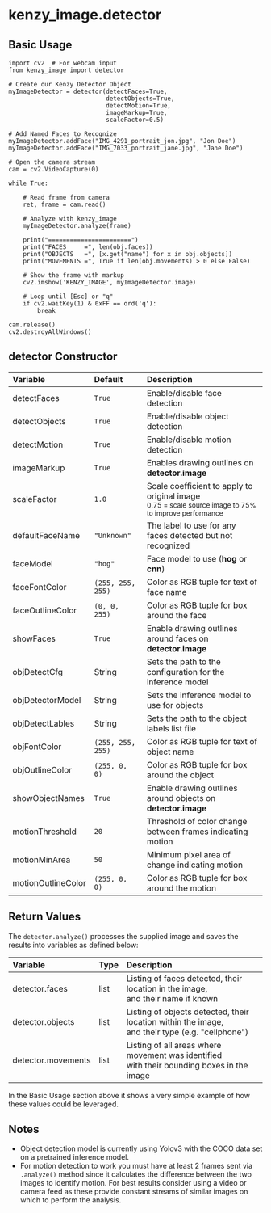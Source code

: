 # kenzy_image.detector

## Basic Usage

```
import cv2  # For webcam input
from kenzy_image import detector

# Create our Kenzy Detector Object
myImageDetector = detector(detectFaces=True, 
                           detectObjects=True, 
                           detectMotion=True, 
                           imageMarkup=True, 
                           scaleFactor=0.5)

# Add Named Faces to Recognize
myImageDetector.addFace("IMG_4291_portrait_jon.jpg", "Jon Doe")
myImageDetector.addFace("IMG_7033_portrait_jane.jpg", "Jane Doe")

# Open the camera stream
cam = cv2.VideoCapture(0)

while True:

    # Read frame from camera
    ret, frame = cam.read()

    # Analyze with kenzy_image
    myImageDetector.analyze(frame)

    print("=======================")
    print("FACES     =", len(obj.faces))
    print("OBJECTS   =", [x.get("name") for x in obj.objects])
    print("MOVEMENTS =", True if len(obj.movements) > 0 else False)

    # Show the frame with markup
    cv2.imshow('KENZY_IMAGE', myImageDetector.image)

    # Loop until [Esc] or "q"
    if cv2.waitKey(1) & 0xFF == ord('q'):
        break

cam.release()
cv2.destroyAllWindows()
```

## detector Constructor

| Variable | Default | Description |
| :------- | :------ | :---------- |
| detectFaces | `True` | Enable/disable face detection |
| detectObjects | `True` | Enable/disable object detection |
| detectMotion | `True` | Enable/disable motion detection |
| imageMarkup | `True` | Enables drawing outlines on __detector.image__ |
| scaleFactor | `1.0` | Scale coefficient to apply to original image <br /><small>0.75 = scale source image to 75% to improve performance</small> |
| defaultFaceName | `"Unknown"` | The label to use for any faces detected but not recognized |
| faceModel | `"hog"` | Face model to use (__hog__ or __cnn__)
| faceFontColor | `(255, 255, 255)` | Color as RGB tuple for text of face name |
| faceOutlineColor | `(0, 0, 255)` | Color as RGB tuple for box around the face |
| showFaces | `True` | Enable drawing outlines around faces on __detector.image__ |
| objDetectCfg | String | Sets the path to the configuration for the inference model |
| objDetectorModel | String | Sets the inference model to use for objects |
| objDetectLables | String | Sets the path to the object labels list file |
| objFontColor | `(255, 255, 255)` | Color as RGB tuple for text of object name |
| objOutlineColor | `(255, 0, 0)` | Color as RGB tuple for box around the object |
| showObjectNames | `True` | Enable drawing outlines around objects on __detector.image__ |
| motionThreshold | `20` | Threshold of color change between frames indicating motion |
| motionMinArea | `50` | Minimum pixel area of change indicating motion |
| motionOutlineColor | `(255, 0, 0)` | Color as RGB tuple for box around the motion |

## Return Values

The `detector.analyze()` processes the supplied image and saves the results into variables as defined below:

| Variable | Type | Description |
| :------- | :------ | :---------- |
| detector.faces | list | Listing of faces detected, their location in the image, <br />and their name if known |
| detector.objects | list | Listing of objects detected, their location within the image, <br /> and their type (e.g. "cellphone") |
| detector.movements | list | Listing of all areas where movement was identified <br /> with their bounding boxes in the image |

In the Basic Usage section above it shows a very simple example of how these values could be leveraged.


## Notes

* Object detection model is currently using Yolov3 with the COCO data set on a pretrained inference model.
* For motion detection to work you must have at least 2 frames sent via `.analyze()` method since it calculates the difference between the two images to identify motion.  For best results consider using a video or camera feed as these provide constant streams of similar images on which to perform the analysis.